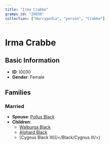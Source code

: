 ```yaml
---
title: "Irma Crabbe"
gramps_id: "I0030"
collection: ["Harrypedia", "person", "Crabbe"]
---
```


# Irma Crabbe

## Basic Information

- **ID**: I0030
- **Gender**: Female

## Families

### Married

- **Spouse**: [Pollux Black](//Black/Pollux/)
- **Children**:
  - [Walburga Black](//Black/Walburga/)
  - [Alphard Black](//Black/Alphard/)
  - [Cygnus Black III](/</Black/Cygnus III/>)

